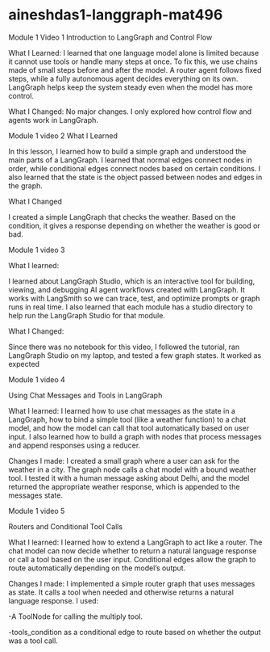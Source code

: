 # aineshdas1-langgraph-mat496
Module 1 Video 1 
Introduction to LangGraph and Control Flow

What I Learned:
I learned that one language model alone is limited because it cannot use tools or handle many steps at once. To fix this, we use chains made of small steps before and after the model. A router agent follows fixed steps, while a fully autonomous agent decides everything on its own. LangGraph helps keep the system steady even when the model has more control.

What I Changed:
No major changes. I only explored how control flow and agents work in LangGraph.

Module 1 video 2
What I Learned

In this lesson, I learned how to build a simple graph and understood the main parts of a LangGraph. I learned that normal edges connect nodes in order, while conditional edges connect nodes based on certain conditions. I also learned that the state is the object passed between nodes and edges in the graph.

What I Changed

I created a simple LangGraph that checks the weather. Based on the condition, it gives a response depending on whether the weather is good or bad.

Module 1 video 3

What I learned:

I learned about LangGraph Studio, which is an interactive tool for building, viewing, and debugging AI agent workflows created with LangGraph. It works with LangSmith so we can trace, test, and optimize prompts or graph runs in real time. I also learned that each module has a studio directory to help run the LangGraph Studio for that module.

What I Changed:

Since there was no notebook for this video, I followed the tutorial, ran LangGraph Studio on my laptop, and tested a few graph states. It worked as expected

Module 1 video 4

Using Chat Messages and Tools in LangGraph

What I learned:
I learned how to use chat messages as the state in a LangGraph, how to bind a simple tool (like a weather function) to a chat model, and how the model can call that tool automatically based on user input. I also learned how to build a graph with nodes that process messages and append responses using a reducer.

Changes I made:
I created a small graph where a user can ask for the weather in a city. The graph node calls a chat model with a bound weather tool. I tested it with a human message asking about Delhi, and the model returned the appropriate weather response, which is appended to the messages state.

Module 1 video 5

Routers and Conditional Tool Calls

What I learned:
I learned how to extend a LangGraph to act like a router. The chat model can now decide whether to return a natural language response or call a tool based on the user input. Conditional edges allow the graph to route automatically depending on the model’s output.

Changes I made:
I implemented a simple router graph that uses messages as state. It calls a tool when needed and otherwise returns a natural language response. I used:

-A ToolNode for calling the multiply tool.

-tools_condition as a conditional edge to route based on whether the output was a tool call.

